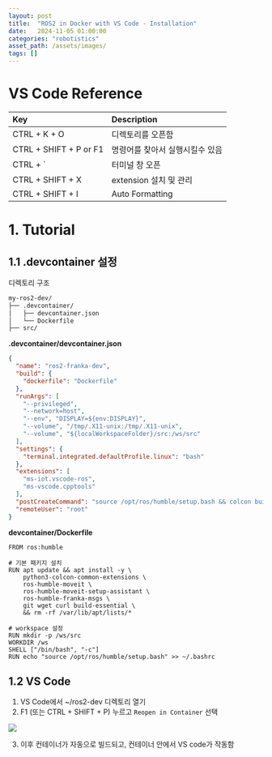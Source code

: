 ```yaml
---
layout: post
title:  "ROS2 in Docker with VS Code - Installation"
date:   2024-11-05 01:00:00
categories: "robotistics"
asset_path: /assets/images/
tags: []
---
```


# VS Code Reference

| Key                    | Description       |
|:-----------------------|:------------------|
| CTRL + K + O           | 디렉토리를 오픈함         |
| CTRL + SHIFT + P or F1 | 명령어를 찾아서 실행시킬수 있음 |
| CTRL + `               | 터미널 창 오픈          |
| CTRL + SHIFT + X       | extension 설치 및 관리 |
| CTRL + SHIFT + I       | Auto Formatting   |


# 1. Tutorial  

## 1.1 .devcontainer 설정

디렉토리 구조

```bash
my-ros2-dev/
├── .devcontainer/
│   ├── devcontainer.json
│   └── Dockerfile
├── src/
```

**.devcontainer/devcontainer.json**

```json
{
  "name": "ros2-franka-dev",
  "build": {
    "dockerfile": "Dockerfile"
  },
  "runArgs": [
    "--privileged",
    "--network=host",
    "--env", "DISPLAY=${env:DISPLAY}",
    "--volume", "/tmp/.X11-unix:/tmp/.X11-unix",
    "--volume", "${localWorkspaceFolder}/src:/ws/src"
  ],
  "settings": {
    "terminal.integrated.defaultProfile.linux": "bash"
  },
  "extensions": [
    "ms-iot.vscode-ros",
    "ms-vscode.cpptools"
  ],
  "postCreateCommand": "source /opt/ros/humble/setup.bash && colcon build --symlink-install",
  "remoteUser": "root"
}
```

**devcontainer/Dockerfile**

```
FROM ros:humble

# 기본 패키지 설치
RUN apt update && apt install -y \
    python3-colcon-common-extensions \
    ros-humble-moveit \
    ros-humble-moveit-setup-assistant \
    ros-humble-franka-msgs \
    git wget curl build-essential \
    && rm -rf /var/lib/apt/lists/*

# workspace 설정
RUN mkdir -p /ws/src
WORKDIR /ws
SHELL ["/bin/bash", "-c"]
RUN echo "source /opt/ros/humble/setup.bash" >> ~/.bashrc
```

## 1.2 VS Code

1. VS Code에서 ~/ros2-dev 디렉토리 열기
2. F1 (또는 CTRL + SHIFT + P) 누르고 `Reopen in Container` 선택

<img src="{{ page.asset_path }}ros2-vscode-reopen-in-container.png" class="img-responsive img-rounded img-fluid">

3. 이후 컨테이너가 자동으로 빌드되고, 컨테이너 안에서 VS code가 작동함


